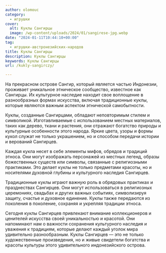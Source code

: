 ```yaml
---
author: olomouc
category:
  - игрушки
cover:
  alt: Куклы Сангирцы
  image: /wp-content/uploads/2024/01/sangirese-jpg.webp
date: "2024-01-11T10:44:10+00:00"
tag:
  - игрушки-австронезийских-народов
title: Куклы Сангирцы
description: Куклы Сангирцы
keywords: Куклы Сангирцы
url: /kukly-sangirczy/

---
```

На прекрасном острове Сангир, который является частью Индонезии, проживает уникальное этническое сообщество, известное как Сангирцы. Их культурное наследие находит свое воплощение в разнообразных формах искусства, включая традиционные куклы, которые являются важным аспектом этнической самобытности.

Куклы, созданные Сангирцами, обладают неповторимым стилем и символикой. Изготавливаемые с использованием местных материалов, таких как дерево, ткани и растения, они отражают богатство природы и культурные особенности этого народа. Яркие цвета, узоры и формы кукол служат не только украшением, но и способом передачи истории и верований Сангирцев.

Каждая кукла несет в себе элементы мифов, обрядов и традиций этноса. Они могут изображать персонажей из местных легенд, образы божественных существ или символы, связанные с религиозными практиками. Это делает куклы не только предметами красоты, но и носителями духовной глубины и культурного наследия Сангирцев.

Традиционные куклы играют важную роль в обрядовых практиках и празднествах Сангирцев. Они могут использоваться в религиозных церемониях, свадьбах и других важных событиях, символизируя защиту, счастье и духовное единение. Куклы также передаются из поколения в поколение, сохраняя и укрепляя традиции этноса.

Сегодня куклы Сангирцев привлекают внимание коллекционеров и ценителей искусства своей уникальностью и красотой. Они напоминают нам о важности сохранения культурного наследия и уважения к традициям, которые делают каждый уголок мира удивительно разнообразным. Куклы Сангирцев — это не только художественные произведения, но и живые свидетели богатства и красоты культуры этого удивительного индонезийского острова.
